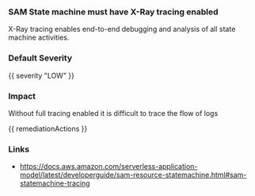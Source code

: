 
### SAM State machine must have X-Ray tracing enabled

X-Ray tracing enables end-to-end debugging and analysis of all state machine activities.

### Default Severity
{{ severity "LOW" }}

### Impact
Without full tracing enabled it is difficult to trace the flow of logs

<!-- DO NOT CHANGE -->
{{ remediationActions }}

### Links
- https://docs.aws.amazon.com/serverless-application-model/latest/developerguide/sam-resource-statemachine.html#sam-statemachine-tracing
        